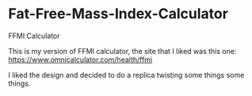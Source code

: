 # Fat-Free-Mass-Index-Calculator
FFMI Calculator

This is my version of FFMI calculator, the site that I liked
was this one: https://www.omnicalculator.com/health/ffmi

I liked the design and decided to do a replica twisting some things some things.
